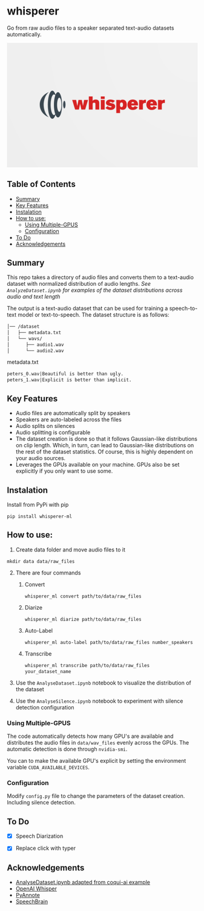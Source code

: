 
# whisperer

Go from raw audio files to a speaker separated text-audio datasets automatically.

![plot](https://github.com/miguelvalente/whisperer/blob/master/logo.png?raw=true)


## Table of Contents

- [Summary](#summary)
- [Key Features](#key-features)
- [Instalation](#instalation)
- [How to use:](#how-to-use)
   - [Using Multiple-GPUS](#using-multiple-gpus)
   - [Configuration](#configuration)
- [To Do](#to-do)
- [Acknowledgements](#acknowledgements)

## Summary

This repo takes a directory of audio files and converts them to a text-audio dataset with normalized distribution of audio lengths. *See ```AnalyzeDataset.ipynb``` for examples of the dataset distributions across audio and text length*

The output is a text-audio dataset that can be used for training a speech-to-text model or text-to-speech.
The dataset structure is as follows:
```
│── /dataset
│   ├── metadata.txt
│   └── wavs/
│      ├── audio1.wav
│      └── audio2.wav
```

metadata.txt
```
peters_0.wav|Beautiful is better than ugly.
peters_1.wav|Explicit is better than implicit.

```

## Key Features

* Audio files are automatically split by speakers
* Speakers are auto-labeled across the files
* Audio splits on silences
* Audio splitting is configurable
* The dataset creation is done so that it follows Gaussian-like distributions on clip length. Which, in turn, can lead to Gaussian-like distributions on the rest of the dataset statistics. Of course, this is highly dependent on your audio sources.
* Leverages the GPUs available on your machine. GPUs also be set explicitly if you only want to use some.


## Instalation

Install from PyPi with pip
```
pip install whisperer-ml
```

## How to use:


1. Create data folder and move audio files to it
```
mkdir data data/raw_files
```
2. There are four commands
   1. Convert
      ```
      whisperer_ml convert path/to/data/raw_files
      ```
   2. Diarize 
      ```
      whisperer_ml diarize path/to/data/raw_files
      ```
   3. Auto-Label 
      ```
      whisperer_ml auto-label path/to/data/raw_files number_speakers
      ```
   4. Transcribe 
      ```
      whisperer_ml transcribe path/to/data/raw_files your_dataset_name
      ```


3. Use the ```AnalyseDataset.ipynb``` notebook to visualize the distribution of the dataset
4. Use the ```AnalyseSilence.ipynb``` notebook to experiment with silence detection configuration

### Using Multiple-GPUS

The code automatically detects how many GPU's are available and distributes the audio files in ```data/wav_files``` evenly across the GPUs.
The automatic detection is done through ```nvidia-smi```.

You can to make the available GPU's explicit by setting the environment variable ```CUDA_AVAILABLE_DEVICES```.

### Configuration

Modify `config.py` file to change the parameters of the dataset creation. Including silence detection.
## To Do

- [x] Speech Diarization
- [x] Replace click with typer


## Acknowledgements


 - [AnalyseDataset.ipynb adapted from coqui-ai example](https://github.com/coqui-ai)
 - [OpenAI Whisper](https://github.com/openai/whisper)
 - [PyAnnote](https://github.com/pyannote/pyannote-audio)
 - [SpeechBrain](https://github.com/speechbrain/speechbrain)
